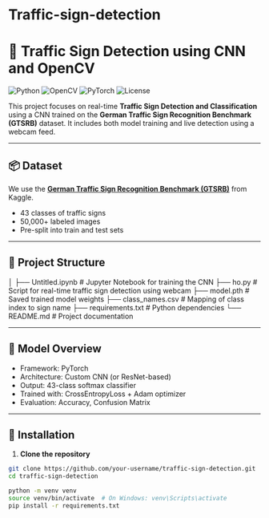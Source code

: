 # Traffic-sign-detection
# 🚦 Traffic Sign Detection using CNN and OpenCV

![Python](https://img.shields.io/badge/Python-3.8+-blue?logo=python)
![OpenCV](https://img.shields.io/badge/OpenCV-4.x-green?logo=opencv)
![PyTorch](https://img.shields.io/badge/PyTorch-1.x-red?logo=pytorch)
![License](https://img.shields.io/badge/License-MIT-lightgrey)

This project focuses on real-time **Traffic Sign Detection and Classification** using a CNN trained on the **German Traffic Sign Recognition Benchmark (GTSRB)** dataset. It includes both model training and live detection using a webcam feed.

---

## 📦 Dataset

We use the **[German Traffic Sign Recognition Benchmark (GTSRB)](https://www.kaggle.com/datasets/meowmeowmeowmeowmeow/gtsrb-german-traffic-sign)** from Kaggle.

- 43 classes of traffic signs
- 50,000+ labeled images
- Pre-split into train and test sets

---

## 📁 Project Structure

│
├── Untitled.ipynb # Jupyter Notebook for training the CNN
├── ho.py # Script for real-time traffic sign detection using webcam
├── model.pth # Saved trained model weights
├── class_names.csv # Mapping of class index to sign name
├── requirements.txt # Python dependencies
└── README.md # Project documentation

---

## 🧠 Model Overview

- Framework: PyTorch
- Architecture: Custom CNN (or ResNet-based)
- Output: 43-class softmax classifier
- Trained with: CrossEntropyLoss + Adam optimizer
- Evaluation: Accuracy, Confusion Matrix

---

## 🔧 Installation

1. **Clone the repository**
```bash
git clone https://github.com/your-username/traffic-sign-detection.git
cd traffic-sign-detection

python -m venv venv
source venv/bin/activate  # On Windows: venv\Scripts\activate
pip install -r requirements.txt
